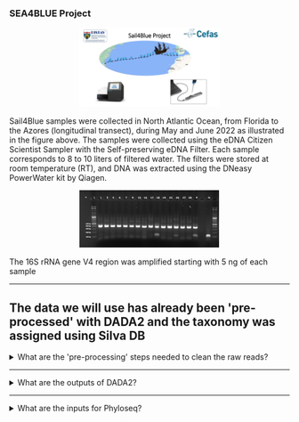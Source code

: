 ### SEA4BLUE Project

<p align="center">
  <img width=50% height=50% src="https://github.com/Luponsky/MicrobiolMarina2023/blob/main/img/Sea4Blue_page-0001.jpg">
</p>

Sail4Blue samples were collected in North Atlantic Ocean, from Florida to the Azores (longitudinal transect), during May and June 2022 as illustrated in the figure above. The samples were collected using the eDNA Citizen Scientist Sampler with the Self-preserving eDNA Filter. Each sample corresponds to 8 to 10 liters of filtered water. The filters were stored at room temperature (RT), and DNA was extracted using the DNeasy PowerWater kit by Qiagen.



<p align="center">
  <img width=50% height=50% src="https://github.com/Luponsky/MicrobiolMarina2023/blob/main/img/gel.png">
</p>
The 16S rRNA gene V4 region was amplified starting with 5 ng of each sample 

---

## The data we will use has already been 'pre-processed' with DADA2 and the taxonomy was assigned using Silva DB

<details>
<summary>What are the 'pre-processing' steps needed to clean the raw reads?</summary>
<br>
Inspect read quality profiles<br>
Remove Adaptors<br>
Quality filter and trimming<br>
Sample Inference<br>
Merge paired reads<br>
Remove chimeras<br>
</details>

---

<details>
<summary>What are the outputs of DADA2?</summary>
<br>
ASVs table & Rapresentative Sequences
</details>

---

<details>
<summary>What are the inputs for Phyloseq?</summary>
<br>
ASVs table + Rapresentative Sequences + taxonomy table + metadata
</details>





















